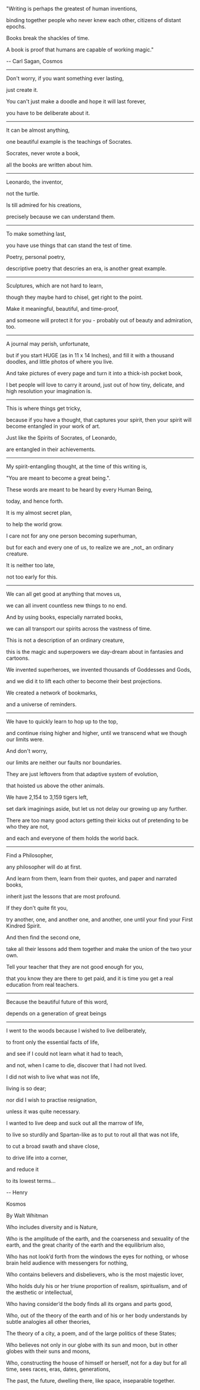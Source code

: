 "Writing is perhaps the greatest of human inventions,

binding together people who never knew each other, citizens of distant epochs.

Books break the shackles of time.

A book is proof that humans are capable of working magic."

\-- Carl Sagan, Cosmos

---

Don't worry, if you want something ever lasting,

just create it.

You can't just make a doodle and hope it will last forever,

you have to be deliberate about it.

---

It can be almost anything,

one beautiful example is the teachings of Socrates.

Socrates, never wrote a book,

all the books are written about him.

---

Leonardo, the inventor,

not the turtle.

Is till admired for his creations,

precisely because we can understand them.

---

To make something last,

you have use things that can stand the test of time.

Poetry, personal poetry,

descriptive poetry that descries an era, is another great example.

---

Sculptures, which are not hard to learn,

though they maybe hard to chisel, get right to the point.

Make it meaningful, beautiful, and time-proof,

and someone will protect it for you - probably out of beauty and admiration, too.

---

A journal may perish, unfortunate,

but if you start HUGE (as in 11 x 14 Inches), and fill it with a thousand doodles, and little photos of where you live.

And take pictures of every page and turn it into a thick-ish pocket book,

I bet people will love to carry it around, just out of how tiny, delicate, and high resolution your imagination is.

---

This is where things get tricky,

because if you have a thought, that captures your spirit, then your spirit will become entangled in your work of art.

Just like the Spirits of Socrates, of Leonardo,

are entangled in their achievements.

---

My spirit-entangling thought, at the time of this writing is,

"You are meant to become a great being.".

These words are meant to be heard by every Human Being,

today, and hence forth.

It is my almost secret plan,

to help the world grow.

I care not for any one person becoming superhuman,

but for each and every one of us, to realize we are \_not\_ an ordinary creature.

It is neither too late,

not too early for this.

---

We can all get good at anything that moves us,

we can all invent countless new things to no end.

And by using books, especially narrated books,

we can all transport our spirits across the vastness of time.

This is not a description of an ordinary creature,

this is the magic and superpowers we day-dream about in fantasies and cartoons.

We invented superheroes, we invented thousands of Goddesses and Gods,

and we did it to lift each other to become their best projections.

We created a network of bookmarks,

and a universe of reminders.

---

We have to quickly learn to hop up to the top,

and continue rising higher and higher, until we transcend what we though our limits were.

And don't worry,

our limits are neither our faults nor boundaries.

They are just leftovers from that adaptive system of evolution,

that hoisted us above the other animals.

We have 2,154 to 3,159 tigers left,

set dark imaginings aside, but let us not delay our growing up any further.

There are too many good actors getting their kicks out of pretending to be who they are not,

and each and everyone of them holds the world back.

---

Find a Philosopher,

any philosopher will do at first.

And learn from them, learn from their quotes, and paper and narrated books,

inherit just the lessons that are most profound.

If they don't quite fit you,

try another, one, and another one, and another, one until your find your First Kindred Spirit.

And then find the second one,

take all their lessons add them together and make the union of the two your own.

Tell your teacher that they are not good enough for you,

that you know they are there to get paid, and it is time you get a real education from real teachers.

---

Because the beautiful future of this word,

depends on a generation of great beings

---

I went to the woods because I wished to live deliberately,

to front only the essential facts of life,

and see if I could not learn what it had to teach,

and not, when I came to die, discover that I had not lived.

I did not wish to live what was not life,

living is so dear;

nor did I wish to practise resignation,

unless it was quite necessary.

I wanted to live deep and suck out all the marrow of life,

to live so sturdily and Spartan-like as to put to rout all that was not life,

to cut a broad swath and shave close,

to drive life into a corner,

and reduce it

to its lowest terms...

\-- Henry

Kosmos

By Walt Whitman

Who includes diversity and is Nature,

Who is the amplitude of the earth, and the coarseness and sexuality of the earth, and the great charity of the earth and the equilibrium also,

Who has not look’d forth from the windows the eyes for nothing, or whose brain held audience with messengers for nothing,

Who contains believers and disbelievers, who is the most majestic lover,

Who holds duly his or her triune proportion of realism, spiritualism, and of the æsthetic or intellectual,

Who having consider’d the body finds all its organs and parts good,

Who, out of the theory of the earth and of his or her body understands by subtle analogies all other theories,

The theory of a city, a poem, and of the large politics of these States;

Who believes not only in our globe with its sun and moon, but in other globes with their suns and moons,

Who, constructing the house of himself or herself, not for a day but for all time, sees races, eras, dates, generations,

The past, the future, dwelling there, like space, inseparable together.
